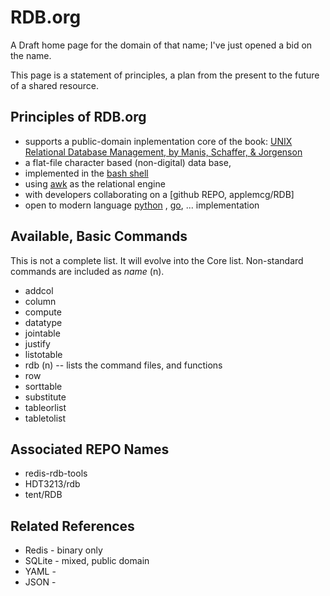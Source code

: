 
# RDB.org

A Draft home page for the domain of that name; I've just opened a bid 
on the name.

This page is a statement of principles, a plan from the present to
the future of a shared resource.

## Principles of RDB.org

+ supports a public-domain inplementation core of the book: 
[UNIX Relational Database Management,  by Manis, Schaffer, & Jorgenson](https://www.librarything.com/work/2340177/book/170933338)
+ a flat-file character based (non-digital) data base,
+ implemented in the [bash shell](https://www.gnu.org/software/bash/manual/bash.html)
+ using [awk](https://en.wikipedia.org/wiki/AWK) as the relational engine
+ with developers collaborating on a [github REPO, applemcg/RDB]
+ open to modern language [python](https://www.python.org/)
, [go](https://go.dev), ... implementation

## Available, Basic Commands

This is not a complete list. It will evolve into the Core list. Non-standard commands are included as *name* (n).

+ addcol
+ column
+ compute
+ datatype
+ jointable
+ justify
+ listotable
+ rdb (n) -- lists the command files, and functions
+ row 
+ sorttable
+ substitute
+ tableorlist
+ tabletolist

## Associated REPO Names

+ redis-rdb-tools
+ HDT3213/rdb
+ tent/RDB

## Related References

+ Redis - binary only
+ SQLite - mixed, public domain 
+ YAML - 
+ JSON -
